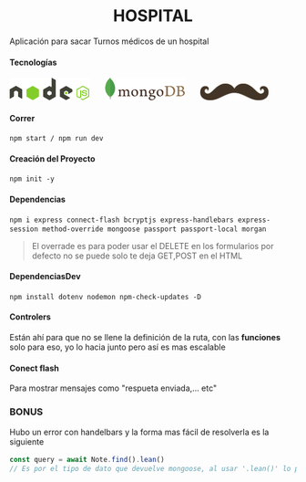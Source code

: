 <h1 align="center"> HOSPITAL </h1> 

Aplicación para sacar Turnos médicos de un hospital

#### Tecnologías

<p align = "left" width = "100% " > 
    <img  width="140px" src="nodejs.svg">&nbsp;&nbsp;&nbsp;&nbsp;&nbsp;&nbsp;
    <img  width="140px" src="mongodb.svg">&nbsp;&nbsp;&nbsp;&nbsp;&nbsp;&nbsp;
    <img  width="120px" src="handlebars.svg">
</p >



#### Correr

````
npm start / npm run dev
````

#### Creación del Proyecto

``````shell
npm init -y
``````

#### Dependencias

````shell
npm i express connect-flash bcryptjs express-handlebars express-session method-override mongoose passport passport-local morgan
````

> El overrade es para poder usar el DELETE en los formularios
> por defecto no se puede solo te deja GET,POST en el HTML

#### DependenciasDev

````shell
npm install dotenv nodemon npm-check-updates -D
````



#### Controlers

Están ahí para que no se llene la definición de la ruta, con las **funciones** solo para eso, yo lo hacia junto pero así es mas escalable

#### Conect flash
Para mostrar mensajes como "respueta enviada,... etc"



### BONUS

Hubo un error con handelbars y la forma mas fácil de resolverla es la siguiente

````javascript
const query = await Note.find().lean()
// Es por el tipo de dato que devuelve mongoose, al usar '.lean()' lo paso a formato JSON y ya no te sale WARNINGS en la consola
````